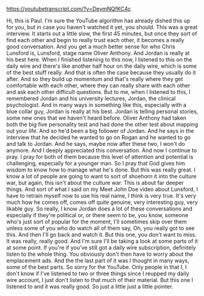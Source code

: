 https://youtubetranscript.com/?v=DeymNQfKC4c

 Hi, this is Paul. I'm sure the YouTube algorithm has already dished this up for you, but in case you haven't watched it yet, you should. This was a great interview. It starts out a little slow, the first 45 minutes, but once they sort of find each other and begin to really trust each other, it becomes a really good conversation. And you get a much better sense for who Chris Lunsford is, Lunsford, stage name Oliver Anthony. And Jordan is really at his best here. When I finished listening to this now, I listened to this on the daily wire and there's like another half hour on the daily wire, which is some of the best stuff really. And that is often the case because they usually do it after. And so they build up momentum and that's really where they get comfortable with each other, where they can really share with each other and ask each other difficult questions. But to me, when I listened to this, I remembered Jordan and his university lectures, Jordan, the clinical psychologist. And in many ways in something like this, especially with a blue collar guy, Jordan is really at his best. Jordan is telling personal stories, some new ones that we haven't heard before. Oliver Anthony had taken both the big five personality test and had done the other test about mapping out your life. And so he'd been a big follower of Jordan. And he says in the interview that he decided he wanted to go on Rogan and he wanted to go and talk to Jordan. And he says, maybe now after these two, I won't do anymore. And I deeply appreciated this conversation. And now I continue to pray. I pray for both of them because this level of attention and potential is challenging, especially for a younger man. So I pray that God gives him wisdom to know how to manage what he's done. But this was really great. I know a lot of people are going to want to sort of shoehorn it into the culture war, but again, this isn't about the culture war. This is about far deeper things. And sort of what I said on my Meet John Doe video about Lunsford, I have to retrain myself now to use his real name, I think is very true. It's very much how he comes off, comes off quite genuine, very interesting guy, very likable guy. So really, I know Jordan does a lot of these conversations and especially if they're political or, or there seem to be, you know, someone who's just sort of popular for the moment, I'll sometimes skip over them unless some of you who do watch all of them say, Oh, you really got to see this. And then I'll go back and watch it. But this one, you don't want to miss. It was really, really good. And I'm sure I'll be taking a look at some parts of it at some point. If you're if you've still got a daily wire subscription, definitely listen to the whole thing. You obviously don't then have to worry about the emplacement ads. And the the last part of it was I thought in many ways, some of the best parts. So sorry for the YouTube. Only people in that I, I don't know if I've listened to two or three things since I reupped my daily wire account, I just don't listen to that much of their material. But this one I listened to and it was really good. So just a little just a little pointer.